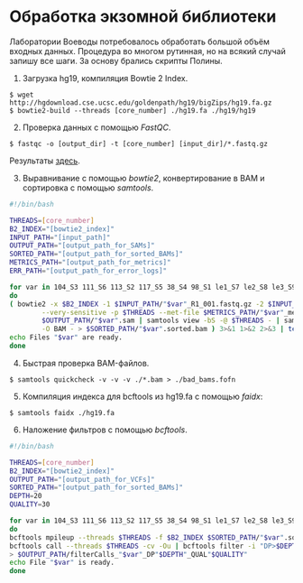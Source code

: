 # Обработка экзомной библиотеки

Лаборатории Воеводы потребовалось обработать большой объём входных данных.
Процедура во многом рутинная, но на всякий случай запишу все шаги.
За основу брались скрипты Полины.

1. Загрузка hg19, компиляция Bowtie 2 Index.

```
$ wget http://hgdownload.cse.ucsc.edu/goldenpath/hg19/bigZips/hg19.fa.gz
$ bowtie2-build --threads [core_number] ./hg19.fa ./hg19/hg19
```

2. Проверка данных с помощью *FastQC*.

```
$ fastqc -o [output_dir] -t [core_number] [input_dir]/*.fastq.gz
```

Результаты [здесь](./FastQC_results/fastqc_dinara_190722).

3. Выравнивание с помощью *bowtie2*, конвертирование в BAM и сортировка с помощью *samtools*.

```bash
#!/bin/bash

THREADS=[core_number]
B2_INDEX="[bowtie2_index]"
INPUT_PATH="[input_path]"
OUTPUT_PATH="[output_path_for_SAMs]"
SORTED_PATH="[output_path_for_sorted_BAMs]"
METRICS_PATH="[output_path_for_metrics]"
ERR_PATH="[output_path_for_error_logs]"

for var in 104_S3 111_S6 113_S2 117_S5 38_S4 98_S1 le1_S7 le2_S8 le3_S9 le4_S10 le5_S11 le6_S12
do
( bowtie2 -x $B2_INDEX -1 $INPUT_PATH/"$var"_R1_001.fastq.gz -2 $INPUT_PATH/"$var"_R2_001.fastq.gz \
        --very-sensitive -p $THREADS --met-file $METRICS_PATH/"$var"_metrics.txt | tee \
        $OUTPUT_PATH/"$var".sam | samtools view -bS -@ $THREADS - | samtools sort -@ $THREADS \
        -O BAM - > $SORTED_PATH/"$var".sorted.bam ) 3>&1 1>&2 2>&3 | tee $ERR_PATH/"$var"_stderr.log
echo Files "$var" are ready.
done
```

4. Быстрая проверка BAM-файлов.

```
$ samtools quickcheck -v -v -v ./*.bam > ./bad_bams.fofn
```

5. Компиляция индекса для bcftools из hg19.fa с помощью *faidx*:

```
$ samtools faidx ./hg19.fa
```

6. Наложение фильтров с помощью *bcftools*.

```bash
#!/bin/bash

THREADS=[core_number]
B2_INDEX="[bowtie2_index]"
OUTPUT_PATH="[output_path_for_VCFs]"
SORTED_PATH="[output_path_for_sorted_BAMs]"
DEPTH=20
QUALITY=30

for var in 104_S3 111_S6 113_S2 117_S5 38_S4 98_S1 le1_S7 le2_S8 le3_S9 le4_S10 le5_S11 le6_S12
do
bcftools mpileup --threads $THREADS -f $B2_INDEX $SORTED_PATH/"$var".sorted.bam | \
bcftools call --threads $THREADS -cv -Ou | bcftools filter -i "DP>$DEPTH & %QUAL>$QUALITY" \
> $OUTPUT_PATH/filterCalls_"$var"_DP"$DEPTH"_QUAL"$QUALITY"
echo File "$var" is ready.
done
```
